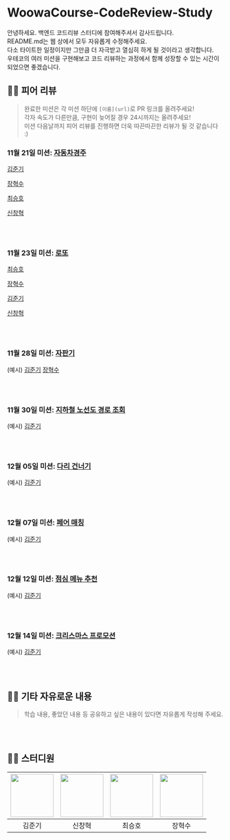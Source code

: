 # WoowaCourse-CodeReview-Study

안녕하세요. 백엔드 코드리뷰 스터디에 참여해주셔서 감사드립니다.  
README.md는 웹 상에서 모두 자유롭게 수정해주세요.  
다소 타이트한 일정이지만 그만큼 더 자극받고 열심히 하게 될 것이라고 생각합니다.  
우테코의 여러 미션을 구현해보고 코드 리뷰하는 과정에서 함께 성장할 수 있는 시간이 되었으면 좋겠습니다.  


## 👨‍💻 피어 리뷰
> 완료한 미션은 각 미션 하단에 `[이름](url)`로 PR 링크를 올려주세요!  
각자 속도가 다른만큼, 구현이 늦어질 경우 24시까지는 올려주세요!  
미션 다음날까지 피어 리뷰를 진행하면 더욱 따끈따끈한 리뷰가 될 것 같습니다 :)

### 11월 21일 미션: [자동차경주](https://github.com/woowacourse-precourse/java-racingcar-6)  

[김준기](https://github.com/june-777/java-racingcar-6/pull/1) <br> 

[장혁수](https://github.com/woowacourse-precourse/java-racingcar-6/pull/2387) <br> 

[최승호](https://github.com/zxcev/java-racingcar-practice/pull/1) <br>

[신창혁](https://github.com/Hugh-KR/java-racingcar-6/pull/2)

<br> </br>
### 11월 23일 미션: [로또](https://github.com/woowacourse-precourse/java-lotto-6)  

[최승호](https://github.com/zxcev/java-lotto-practice/pull/1) <br>

[장혁수](https://github.com/woowacourse-precourse/java-lotto-6/pull/2101) <br>

[김준기](https://github.com/june-777/java-lotto-6/pull/1) <br>

[신창혁](https://github.com/Hugh-KR/java-lotto-6/pull/1) <br>

<br> </br>
### 11월 28일 미션: [자판기](https://github.com/woowacourse/java-vendingmachine-precourse)  
(예시) [김준기](https://github.com/june-777/java-christmas-6-june-777/pull/1)
[장혁수](https://github.com/woowacourse/java-vendingmachine-precourse/pull/187)


<br> </br>
### 11월 30일 미션: [지하철 노선도 경로 조회](https://github.com/woowacourse/java-subway-path-precourse)  
(예시) [김준기](https://github.com/june-777/java-christmas-6-june-777/pull/1)



<br> </br>
### 12월 05일 미션: [다리 건너기](https://github.com/bark20/java-bridge)  
(예시) [김준기](https://github.com/june-777/java-christmas-6-june-777/pull/1)



<br> </br>
### 12월 07일 미션: [페어 매칭](https://github.com/woowacourse/java-pairmatching-precourse)  
(예시) [김준기](https://github.com/june-777/java-christmas-6-june-777/pull/1)



<br> </br>
### 12월 12일 미션: [점심 메뉴 추천](https://github.com/70825/java-menu)  
(예시) [김준기](https://github.com/june-777/java-christmas-6-june-777/pull/1)



<br> </br>
### 12월 14일 미션: [크리스마스 프로모션](https://github.com/woowacourse-precourse/java-christmas-6)  
(예시) [김준기](https://github.com/june-777/java-christmas-6-june-777/pull/1)




<br> </br>
## 👨‍💻 기타 자유로운 내용
> 학습 내용, 좋았던 내용 등 공유하고 싶은 내용이 있다면 자유롭게 작성해 주세요.



<br> </br>
## 👨‍💻 스터디원
| [<img src="https://avatars.githubusercontent.com/u/68291395?v=4" width="100">](https://github.com/june-777) | [<img src="https://avatars.githubusercontent.com/u/83931353?v=4" width="100">](https://github.com/Hugh-KR) | [<img src="https://avatars.githubusercontent.com/u/121966058?v=4" width="100">](https://github.com/zxcev) | [<img src="https://avatars.githubusercontent.com/u/76612738?v=4" width="100">](https://github.com/zangsu) |
| :--------------------------------------------------------------------------------------------------------: | :---------------------------------------------------------------------------------------------------------: | :---------------------------------------------------------------------------------------------------------: | :---------------------------------------------------------------------------------------------------------: |
| 김준기 | 신창혁 | 최승호 | 장혁수 |
